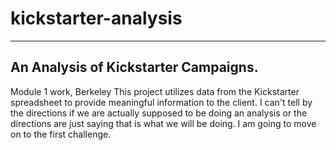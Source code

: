 # kickstarter-analysis
---
An Analysis of Kickstarter Campaigns.
---
Module 1 work, Berkeley
This project utilizes data from the Kickstarter spreadsheet to provide meaningful information to the client.
I can't tell by the directions if we are actually supposed to be doing an analysis or the directions are just saying that is what we will be doing.
I am going to move on to the first challenge.
